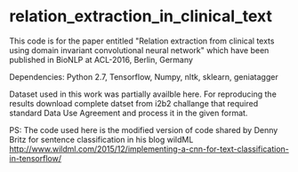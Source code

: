# relation_extraction_in_clinical_text

This code is for the paper entitled "Relation extraction from clinical texts using domain invariant convolutional neural network" which have been published in BioNLP at ACL-2016, Berlin, Germany

Dependencies: Python 2.7, Tensorflow, Numpy, nltk, sklearn, geniatagger

Dataset used in this work was partially availble here. For reproducing the results download complete datset from i2b2 challange that required standard Data Use Agreement and process it in the given format.

PS: The code used here is the modified version of code shared by Denny Britz for sentence classification in his blog wildML http://www.wildml.com/2015/12/implementing-a-cnn-for-text-classification-in-tensorflow/


